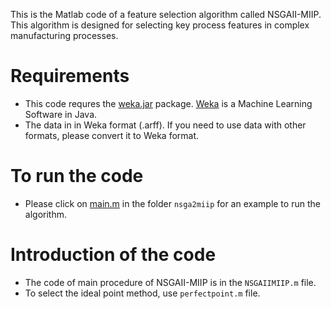 
This is the Matlab code of a feature selection algorithm called NSGAII-MIIP. This algorithm is designed for selecting key process features in complex manufacturing processes.

# Requirements
- This code requres the [weka.jar](lib/Weka-3-7/weka.jar) package. [Weka](https://www.cs.waikato.ac.nz/ml/weka/) is a Machine Learning Software in Java.
- The data in in Weka format (.arff). If you need to use data with other formats, please convert it to Weka format.

# To run the code
- Please click on [main.m](nsga2miip/main.m) in the folder `nsga2miip` for an example to run the algorithm.

# Introduction of the code
- The code of main procedure of NSGAII-MIIP is in the `NSGAIIMIIP.m` file.
- To select the ideal point method, use `perfectpoint.m` file.
